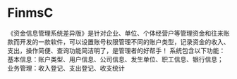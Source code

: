 # FinmsC
 《资金信息管理系统差异版》是针对企业、单位、个体经营户等管理资金和往来账款而开发的一款软件，可以设置账号权限管理不同的账户类型，记录资金的收入、支出，操作简便、查询功能简洁明了，是管理者的好帮手！ 系统包含以下功能： 基本信息：账户类型、用户信息、公司信息、发生单位、职工信息、银行信息； 业务管理：收入登记、支出登记、收支统计
